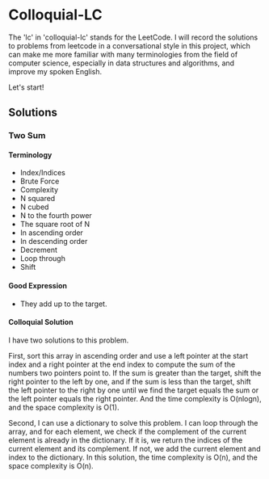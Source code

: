 # Colloquial-LC



The 'lc' in 'colloquial-lc' stands for the LeetCode. I will record the solutions to problems from leetcode in a conversational style in this project, which can make me more familiar with many terminologies from the field of computer science, especially in data structures and algorithms, and improve my spoken English.



Let's start!



## Solutions



### Two Sum



#### Terminology



+ Index/Indices
+ Brute Force
+ Complexity
+ N squared
+ N cubed
+ N to the fourth power
+ The square root of N
+ In ascending order
+ In descending order 
+ Decrement
+ Loop through
+ Shift



#### Good Expression



+ They add up to the target.



#### Colloquial Solution



I have two solutions to this problem. 



First, sort this array in ascending order and use a left pointer at the start index and a right pointer at the end index to compute the sum of the numbers two pointers point to. If the sum is greater than the target, shift the right pointer to the left by one, and if the sum is less than the target, shift the left pointer to the right by one until we find the target equals the sum or the left pointer equals the right pointer. And the time complexity is O(nlogn), and the space complexity is O(1).



Second, I can use a dictionary to solve this problem. I can loop through the array, and for each element, we check if the complement of the current element is already in the dictionary. If it is, we return the indices of the current element and its complement. If not, we add the current element and index to the dictionary. In this solution, the time complexity is O(n), and the space complexity is O(n).

